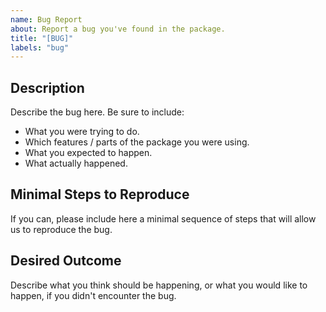 ```yaml
---
name: Bug Report
about: Report a bug you've found in the package.
title: "[BUG]"
labels: "bug"
---
```


## Description

Describe the bug here. Be sure to include:

- What you were trying to do.
- Which features / parts of the package you were using.
- What you expected to happen.
- What actually happened.

## Minimal Steps to Reproduce

If you can, please include here a minimal sequence of steps that will allow us to reproduce the bug.

## Desired Outcome

Describe what you think should be happening, or what you would like to happen, if you didn't encounter the bug.

